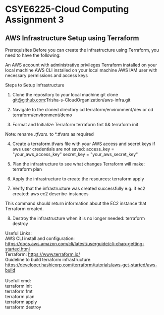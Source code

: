 # CSYE6225-Cloud Computing Assignment 3 </br>

<h2>AWS Infrastructure Setup using Terraform</h2>
Prerequisites
Before you can create the infrastructure using Terraform, you need to have the following:

An AWS account with administrative privileges
Terraform installed on your local machine
AWS CLI installed on your local machine 
AWS IAM user with necessary permissions and access keys

Steps to Setup Infrastructure
1. Clone the repository to your local machine
git clone git@github.com:Trisha-s-CloudOrganization/aws-infra.git

2. Navigate to the cloned directory
cd terraform/environment/dev or cd terraform/environment/demo

3. Format and Initialize Terraform
terraform fmt && terraform init

Note: rename *.tfvars.* to *.tfvars as required

4. Create a terraform.tfvars file with your AWS access and secret keys if aws user credentials are not saved:
access_key = "your_aws_access_key"
secret_key = "your_aws_secret_key"

5. Plan the infrastructure to see what changes Terraform will make:
terraform plan

6. Apply the infrastructure to create the resources:
terraform apply

7. Verify that the infrastructure was created successfully e.g. if ec2 created:
aws ec2 describe-instances

This command should return information about the EC2 instance that Terraform created.

8. Destroy the infrastructure when it is no longer needed:
terraform destroy


Useful Links: </br>
AWS CLI install and configuration: https://docs.aws.amazon.com/cli/latest/userguide/cli-chap-getting-started.html </br>
Terraform: https://www.terraform.io/ </br>
Guideline to build terraform infrastructure: https://developer.hashicorp.com/terraform/tutorials/aws-get-started/aws-build </br></br>
Usefull cmd:</br>
terraform init</br>
terraform fmt</br>
terraform plan</br>
terraform apply</br>
terraform destroy</br>
